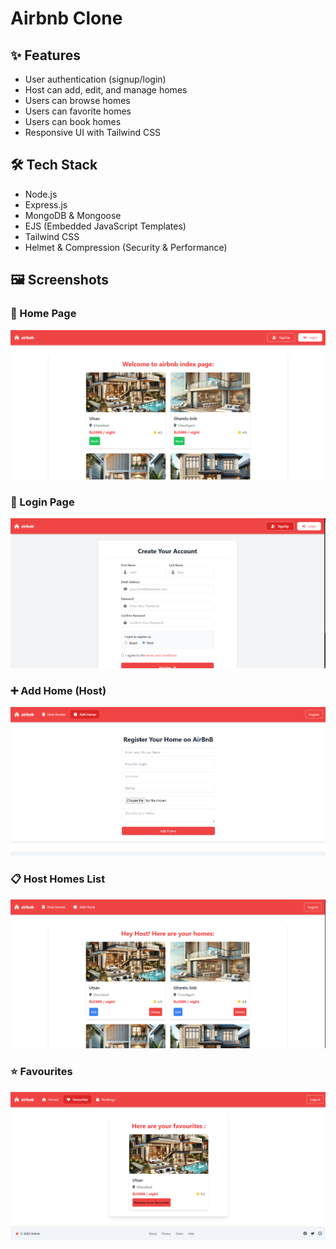 # Airbnb Clone

## ✨ Features

- User authentication (signup/login)
- Host can add, edit, and manage homes
- Users can browse homes
- Users can favorite homes
- Users can book homes
- Responsive UI with Tailwind CSS

## 🛠️ Tech Stack

- Node.js
- Express.js
- MongoDB & Mongoose
- EJS (Embedded JavaScript Templates)
- Tailwind CSS
- Helmet & Compression (Security & Performance)

## 🖼️ Screenshots

### 🏡 Home Page
![Home](screenshots/home.png)

### 🔑 Login Page
![Login](screenshots/login.png)

### ➕ Add Home (Host)
![Add Home](screenshots/addhome.png)

### 📋 Host Homes List
![Host Homes](screenshots/hosthomes.png)

### ⭐ Favourites
![Favourites](screenshots/fav.png) 